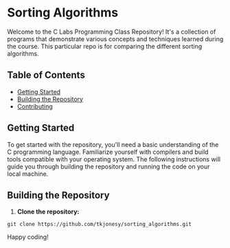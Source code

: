 # Sorting Algorithms
Welcome to the C Labs Programming Class Repository! It's a collection of programs that demonstrate various concepts and techniques learned during the course. This particular repo is for comparing the different sorting algorithms.

## Table of Contents

- [Getting Started](#getting-started)
- [Building the Repository](#building-the-repository)
- [Contributing](#contributing)

## Getting Started

To get started with the repository, you'll need a basic understanding of the C programming language. Familiarize yourself with compilers and build tools compatible with your operating system. The following instructions will guide you through building the repository and running the code on your local machine.

## Building the Repository

1. **Clone the repository:**

`git clone https://github.com/tkjonesy/sorting_algorithms.git`

Happy coding!
